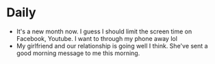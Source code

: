 # Daily

- It's a new month now. I guess I should limit the screen time on Facebook, Youtube. I want to through my phone away lol
- My girlfriend and our relationship is going well I think. She've sent a good morning message to me this morning.

